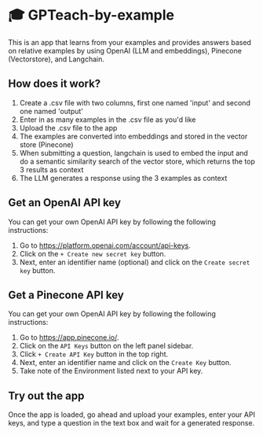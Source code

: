 # 🎓 GPTeach-by-example

This is an app that learns from your examples and provides answers based on relative examples by using OpenAI (LLM and embeddings), Pinecone (Vectorstore), and Langchain.

## How does it work?

1. Create a .csv file with two columns, first one named 'input' and second one named 'output'
2. Enter in as many examples in the .csv file as you'd like
3. Upload the .csv file to the app
4. The examples are converted into embeddings and stored in the vector store (Pinecone)
5. When submitting a question, langchain is used to embed the input and do a semantic similarity search of the vector store, which returns the top 3 results as context
6. The LLM generates a response using the 3 examples as context

## Get an OpenAI API key

You can get your own OpenAI API key by following the following instructions:
1. Go to https://platform.openai.com/account/api-keys.
2. Click on the `+ Create new secret key` button.
3. Next, enter an identifier name (optional) and click on the `Create secret key` button.

## Get a Pinecone API key

You can get your own OpenAI API key by following the following instructions:
1. Go to https://app.pinecone.io/.
2. Click on the `API Keys` button on the left panel sidebar.
3. Click `+ Create API Key` button in the top right.
3. Next, enter an identifier name and click on the `Create Key` button.
4. Take note of the Environment listed next to your API key.

## Try out the app

Once the app is loaded, go ahead and upload your examples, enter your API keys, and type a question in the text box and wait for a generated response.

